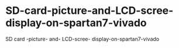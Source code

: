 # SD-card-picture-and-LCD-scree-display-on-spartan7-vivado
SD card -picture- and- LCD-scree- display-on-spartan7-vivado
